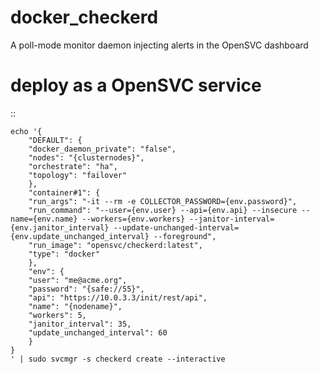 # docker_checkerd
A poll-mode monitor daemon injecting alerts in the OpenSVC dashboard

# deploy as a OpenSVC service

::

	echo '{
	    "DEFAULT": {
		"docker_daemon_private": "false",
		"nodes": "{clusternodes}",
		"orchestrate": "ha",
		"topology": "failover"
	    },
	    "container#1": {
		"run_args": "-it --rm -e COLLECTOR_PASSWORD={env.password}",
		"run_command": "--user={env.user} --api={env.api} --insecure --name={env.name} --workers={env.workers} --janitor-interval={env.janitor_interval} --update-unchanged-interval={env.update_unchanged_interval} --foreground",
		"run_image": "opensvc/checkerd:latest",
		"type": "docker"
	    },
	    "env": {
		"user": "me@acme.org",
		"password": "{safe://55}",
		"api": "https://10.0.3.3/init/rest/api",
		"name": "{nodename}",
		"workers": 5,
		"janitor_interval": 35,
		"update_unchanged_interval": 60
	    }
	}
	' | sudo svcmgr -s checkerd create --interactive

